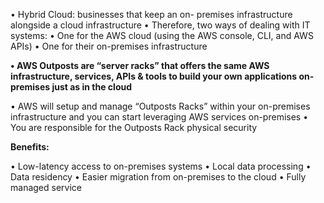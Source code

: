 • Hybrid Cloud: businesses that keep an on- premises infrastructure alongside a cloud infrastructure
• Therefore, two ways of dealing with IT systems:
• One for the AWS cloud (using the AWS console, CLI, and AWS APIs)
• One for their on-premises infrastructure

**• AWS Outposts are “server racks” that offers the same AWS infrastructure, services, APIs & tools to build your own applications on-premises just as in the cloud**

• AWS will setup and manage “Outposts Racks” within your on-premises infrastructure and you can start leveraging AWS services on-premises
• You are responsible for the Outposts Rack physical security

**Benefits:**

• Low-latency access to on-premises systems
• Local data processing
• Data residency
• Easier migration from on-premises to the cloud
• Fully managed service